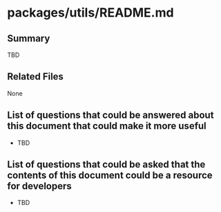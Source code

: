 # packages/utils/README.md

## Summary
TBD

## Related Files
None

## List of questions that could be answered about this document that could make it more useful
- TBD

## List of questions that could be asked that the contents of this document could be a resource for developers
- TBD